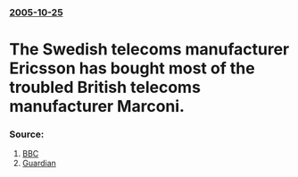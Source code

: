 ### [2005-10-25](/news/2005/10/25/index.md)

#  The Swedish telecoms manufacturer Ericsson has bought most of the troubled British telecoms manufacturer Marconi. 




### Source:

1. [BBC](http://news.bbc.co.uk/1/hi/business/4373934.stm)
2. [Guardian](http://www.guardian.co.uk/business/story/0,3604,1600126,00.html)
